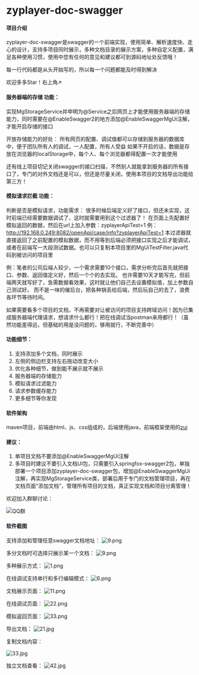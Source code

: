 # zyplayer-doc-swagger

#### 项目介绍
zyplayer-doc-swagger是swagger的一个前端实现，使用简单、解析速度快、走心的设计，支持多项目同时展示，多种文档目录的展示方案，多种自定义配置，满足各种使用习惯，使用中您有任何的意见和建议都可到源码地址处反馈哦！

每一行代码都是从头开始写的，所以每一个问题都能及时得到解决

欢迎多多Star！右上角↗

#### 服务器端的存储 功能：
实现MgStorageService并申明为@Service之后网页上才能使用服务器端的存储能力，同时需要在@EnableSwagger2的地方添加@EnableSwaggerMgUi注解，才能开启存储的接口

开放存储能力的好处：
所有网页的配置、调试值都可以存储到服务器的数据库中，便于团队所有人的调试，一人配置，所有人受益
如果不开启的话，数据是存放在浏览器的localStorage中，每个人、每个浏览器都得配置一次才能使用

还有线上项目切记关闭swagger的接口扫描，不然别人就能拿到服务器的所有接口了，专门的对外文档还是可以，但还是尽量关闭，使用本项目的文档导出功能给第三方！

#### 模拟请求拦截 功能：
判断是否是模拟请求，功能需求：
很多时候后端定义好了接口，但还未实现，这时前端已经需要数据调试了，这时就需要用到这个过滤器了！
在页面上先配置好模拟返回的数据，然后在url上加入参数：zyplayerApiTest=1
例：http://192.168.0.249:8082/openApi/case/info?zyplayerApiTest=1
本过滤器就直接返回了之前配置的模拟数据，而不用等到后端必须把接口实现之后才能调试，或者在前端写一大段测试数据。也可以只复制本项目里的MgUiTestFilter.java代码到被访问的项目里

例：笔者的公司后端人较少，一个需求需要10个接口，需求分析完后首先就把接口、参数、返回值定义好，然后一个个的去实现。
也许需要10天才能写完，但前端两天就写好了，急需数据看效果，这时就让他们自己去设置模拟值，加上参数自己测试好。
而不是一味的催后台，把各种锅丢给后端，然后玩自己的去了，浪费各环节等待时间。

如果需要看多个项目的文档，不再需要对让被访问的项目支持跨域访问！因为已集成服务器端代理请求，想请求什么都行！把在线调试当postman来用都行！（虽然功能差得远，但基础的用是没问题的，够用就行，不断完善中）

#### 功能细节：
1. 支持添加多个文档，同时展示
2. 左侧的侧边栏支持左右拖动改变大小
3. 优化各种细节，做到能不展示就不展示
4. 服务器端的存储能力
5. 模拟请求过滤能力
6. 请求参数缓存能力
7. 更多细节等你发现

#### 软件架构
maven项目，前端由html、js、css组成的，后端使用java，前端框架使用的[zui](http://zui.sexy)

#### 建议：
1. 单项目文档不要添加@EnableSwaggerMgUi注解
2. 多项目时建议不要引入文档UI包，只需要引入springfox-swagger2包，单独部署一个项目添加zyplayer-doc-swagger包，增加@EnableSwaggerMgUi注解，再实现MgStorageService类，部署后用于专门的文档管理项目，再在文档页面“添加文档”，管理所有项目的文档，真正实现文档和项目分离管理！

欢迎加入群聊讨论：

![QQ群](https://images.gitee.com/uploads/images/2018/0827/125719_a2f59824_596905.jpeg "QQ群.jpg")

#### 软件截图

支持添加和管理任意swagger文档地址：
![](https://images.gitee.com/uploads/images/2018/0830/225150_fb331488_596905.png "9.png")

多分文档时可选择只展示某一个文档：
![](https://images.gitee.com/uploads/images/2018/0830/224702_fe767513_596905.png "9.png")

多种展示方式：
![](https://images.gitee.com/uploads/images/2018/0830/224851_e7393e19_596905.png "1.png")

在线调试支持单行和多行编辑模式：
![](https://images.gitee.com/uploads/images/2018/0830/225343_cb99e28f_596905.png "6.png")

文档展示页面：
![](https://images.gitee.com/uploads/images/2018/0824/195423_4c1b7edc_596905.png "11.png")

在线调试页面：
![](https://images.gitee.com/uploads/images/2018/0824/195449_b89ba62b_596905.png "22.png")

模拟返回页面：
![](https://images.gitee.com/uploads/images/2018/0824/195517_f7d5ce32_596905.png "33.png")

导出文档：
![](https://images.gitee.com/uploads/images/2018/0921/132756_3102c452_596905.jpeg "21.jpg")

复制文档内容：

![](https://images.gitee.com/uploads/images/2018/0921/132810_360cd7d2_596905.jpeg "33.jpg")

独立文档查看：
![](https://images.gitee.com/uploads/images/2018/0921/132825_9cbf7ac4_596905.jpeg "42.jpg")

